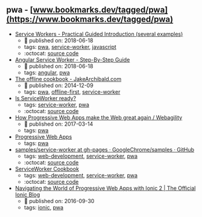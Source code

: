 pwa - [www.bookmarks.dev/tagged/pwa](https://www.bookmarks.dev/tagged/pwa)
---
* [Service Workers - Practical Guided Introduction (several examples)](https://blog.angular-university.io/service-workers/)
    * :calendar: published on: 2018-06-18
    * tags: [pwa](../tagged/pwa.md), [service-worker](../tagged/service-worker.md), [javascript](../tagged/javascript.md)
    * :octocat: [source code](https://github.com/angular-university/service-workers-guide)
* [Angular Service Worker - Step-By-Step Guide](https://blog.angular-university.io/angular-service-worker/)
    * :calendar: published on: 2018-06-18
    * tags: [angular](../tagged/angular.md), [pwa](../tagged/pwa.md)
* [The offline cookbook - JakeArchibald.com](https://jakearchibald.com/2014/offline-cookbook/)
    * :calendar: published on: 2014-12-09
    * tags: [pwa](../tagged/pwa.md), [offline-first](../tagged/offline-first.md), [service-worker](../tagged/service-worker.md)
* [Is ServiceWorker ready?](https://jakearchibald.github.io/isserviceworkerready/)
    * tags: [service-worker](../tagged/service-worker.md), [pwa](../tagged/pwa.md)
    * :octocat: [source code](https://github.com/jakearchibald/isserviceworkerready)
* [How Progressive Web Apps make the Web great again / Webagility](http://webagility.com/posts/how-progressive-web-apps-make-the-web-great-again)
    * :calendar: published on: 2017-03-14
    * tags: [pwa](../tagged/pwa.md)
* [Progressive Web Apps](https://developers.google.com/web/progressive-web-apps/)
    * tags: [pwa](../tagged/pwa.md)
* [samples/service-worker at gh-pages · GoogleChrome/samples · GitHub](https://github.com/GoogleChrome/samples/tree/gh-pages/service-worker)
    * tags: [web-development](../tagged/web-development.md), [service-worker](../tagged/service-worker.md), [pwa](../tagged/pwa.md)
    * :octocat: [source code](https://github.com/GoogleChrome/samples/tree/gh-pages/service-worker)
* [ServiceWorker Cookbook](https://serviceworke.rs/)
    * tags: [web-development](../tagged/web-development.md), [service-worker](../tagged/service-worker.md), [pwa](../tagged/pwa.md)
    * :octocat: [source code](https://github.com/mozilla/serviceworker-cookbook)
* [Navigating the World of Progressive Web Apps with Ionic 2  |  The Official Ionic Blog](http://blog.ionic.io/navigating-the-world-of-progressive-web-apps-with-ionic-2/)
    * :calendar: published on: 2016-09-30
    * tags: [ionic](../tagged/ionic.md), [pwa](../tagged/pwa.md)
